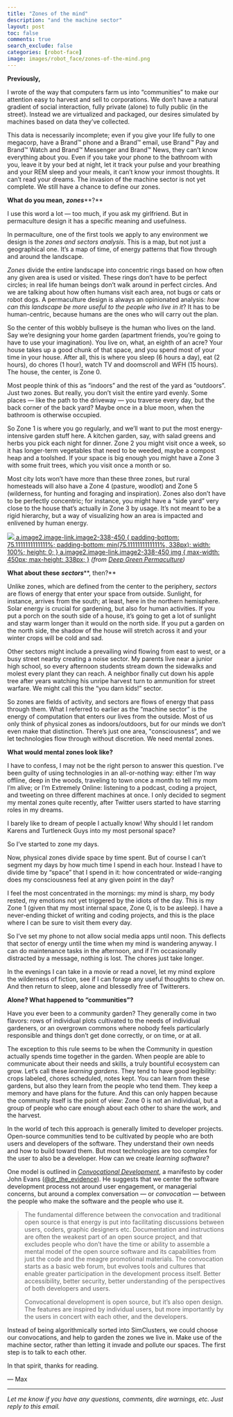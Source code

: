 ```yaml
---
title: "Zones of the mind"
description: "and the machine sector"
layout: post
toc: false
comments: true
search_exclude: false
categories: [robot-face]
image: images/robot_face/zones-of-the-mind.png
---
```

**Previously,**

I wrote of the way that computers farm us into “communities” to make our attention easy to harvest and sell to corporations. We don’t have a natural gradient of social interaction, fully private (alone) to fully public (in the street). Instead we are virtualized and packaged, our desires simulated by machines based on data they’ve collected.

This data is necessarily incomplete; even if you give your life fully to one megacorp, have a Brand™ phone and a Brand™ email, use Brand™ Pay and Brand™ Watch and Brand™ Messenger and Brand™ News, they can’t know everything about you. Even if you take your phone to the bathroom with you, leave it by your bed at night, let it track your pulse and your breathing and your REM sleep and your meals, it can’t know your inmost thoughts. It can’t read your dreams. The invasion of the machine sector is not yet complete. We still have a chance to define our zones.

**What do you mean,** ***zones*****?**

I use this word a lot — too much, if you ask my girlfriend. But in permaculture design it has a specific meaning and usefulness. 

In permaculture, one of the first tools we apply to any environment we design is the *zones and sectors analysis*. This is a map, but not just a geographical one. It’s a map of time, of energy patterns that flow through and around the landscape.

*Zones* divide the entire landscape into concentric rings based on how often any given area is used or visited. These rings don’t have to be perfect circles; in real life human beings don’t walk around in perfect circles. And we are talking about how often humans visit each area, not bugs or cats or robot dogs. A permaculture design is always an opinionated analysis: *how can this landscape be more useful to the people who live in it*? It has to be human-centric, because humans are the ones who will carry out the plan. 

So the center of this wobbly bullseye is the human who lives on the land. Say we’re designing your home garden (apartment friends, you’re going to have to use your imagination). You live on, what, an eighth of an acre? Your house takes up a good chunk of that space, and you spend most of your time in your house. After all, this is where you sleep (6 hours a day), eat (2 hours), do chores (1 hour), watch TV and doomscroll and WFH (15 hours). The house, the center, is Zone 0.

Most people think of this as “indoors” and the rest of the yard as “outdoors”. Just two zones. But really, you don’t visit the entire yard evenly. Some places — like the path to the driveway — you traverse every day, but the back corner of the back yard? Maybe once in a blue moon, when the bathroom is otherwise occupied.

So Zone 1 is where you go regularly, and we’ll want to put the most energy-intensive garden stuff here. A kitchen garden, say, with salad greens and herbs you pick each night for dinner. Zone 2 you might visit once a week, so it has longer-term vegetables that need to be weeded, maybe a compost heap and a toolshed. If your space is big enough you might have a Zone 3 with some fruit trees, which you visit once a month or so.

Most city lots won’t have more than these three zones, but rural homesteads will also have a Zone 4 (pasture, woodlot) and Zone 5 (wilderness, for hunting and foraging and inspiration). Zones also don’t have to be perfectly concentric; for instance, you might have a “side yard” very close to the house that’s actually in Zone 3 by usage. It’s not meant to be a rigid hierarchy, but a way of visualizing how an area is impacted and enlivened by human energy.

[![](https://bucketeer-e05bbc84-baa3-437e-9518-adb32be77984.s3.amazonaws.com/public/images/7ccb45bd-b583-4d3a-8e5d-a909715c1526_450x338.png)
 a.image2.image-link.image2-338-450 {
 padding-bottom: 75.1111111111111%;
 padding-bottom: min(75.1111111111111%, 338px);
 width: 100%;
 height: 0;
 }
 a.image2.image-link.image2-338-450 img {
 max-width: 450px;
 max-height: 338px;
 }](https://cdn.substack.com/image/fetch/f_auto,q_auto:good,fl_progressive:steep/https%3A%2F%2Fbucketeer-e05bbc84-baa3-437e-9518-adb32be77984.s3.amazonaws.com%2Fpublic%2Fimages%2F7ccb45bd-b583-4d3a-8e5d-a909715c1526_450x338.png) *(from [Deep Green Permaculture](https://deepgreenpermaculture.com/permaculture/permaculture-design-principles/4-zones-and-sectors-efficient-energy-planning/))*

**What about these** ***sectors*****, then?**

Unlike zones, which are defined from the center to the periphery, *sectors* are flows of energy that enter your space from outside. Sunlight, for instance, arrives from the south; at least, here in the northern hemisphere. Solar energy is crucial for gardening, but also for human activities. If you put a porch on the south side of a house, it’s going to get a lot of sunlight and stay warm longer than it would on the north side. If you put a garden on the north side, the shadow of the house will stretch across it and your winter crops will be cold and sad. 

Other sectors might include a prevailing wind flowing from east to west, or a busy street nearby creating a noise sector. My parents live near a junior high school, so every afternoon students stream down the sidewalks and molest every plant they can reach. A neighbor finally cut down his apple tree after years watching his unripe harvest turn to ammunition for street warfare. We might call this the “you darn kids!” sector. 

So zones are fields of activity, and sectors are flows of energy that pass through them. What I referred to earlier as the “machine sector” is the energy of computation that enters our lives from the outside. Most of us only think of physical zones as indoors/outdoors, but for our minds we don’t even make that distinction. There’s just one area, "consciousness”, and we let technologies flow through without discretion. We need mental zones.

**What would mental zones look like?**

I have to confess, I may not be the right person to answer this question. I’ve been guilty of using technologies in an all-or-nothing way: either I’m way offline, deep in the woods, traveling to town once a month to tell my mom I’m alive; or I’m Extremely Online: listening to a podcast, coding a project, and tweeting on three different machines at once. I only decided to segment my mental zones quite recently, after Twitter users started to have starring roles in my dreams. 

I barely like to dream of people I actually know! Why should I let random Karens and Turtleneck Guys into my most personal space?

So I’ve started to zone my days. 

Now, physical zones divide space by time spent. But of course I can’t segment my days by how much time I spend in each hour. Instead I have to divide time by “space” that I spend in it: how concentrated or wide-ranging does my consciousness feel at any given point in the day?

I feel the most concentrated in the mornings: my mind is sharp, my body rested, my emotions not yet triggered by the idiots of the day. This is my Zone 1 (given that my most internal space, Zone 0, is to be asleep). I have a never-ending thicket of writing and coding projects, and this is the place where I can be sure to visit them every day. 

So I’ve set my phone to not allow social media apps until noon. This deflects that sector of energy until the time when my mind is wandering anyway. I can do maintenance tasks in the afternoon, and if I’m occasionally distracted by a message, nothing is lost. The chores just take longer. 

In the evenings I can take in a movie or read a novel, let my mind explore the wilderness of fiction, see if I can forage any useful thoughts to chew on. And then return to sleep, alone and blessedly free of Twitterers.

**Alone? What happened to “communities”?**

Have you ever been to a community garden? They generally come in two flavors: rows of individual plots cultivated to the needs of individual gardeners, or an overgrown commons where nobody feels particularly responsible and things don’t get done correctly, or on time, or at all. 

The exception to this rule seems to be when the Community in question actually spends time together in the garden. When people are able to communicate about their needs and skills, a truly bountiful ecosystem can grow. Let’s call these *learning gardens*. They tend to have good legibility: crops labeled, chores scheduled, notes kept. You can learn from these gardens, but also they learn from the people who tend them. They keep a memory and have plans for the future. And this can only happen because the community itself is the point of view: Zone 0 is not an individual, but a group of people who care enough about each other to share the work, and the harvest.

In the world of tech this approach is generally limited to developer projects. Open-source communities tend to be cultivated by people who are both users and developers of the software. They understand their own needs and how to build toward them. But most technologies are too complex for the user to also be a developer. How can we create *learning software*?

One model is outlined in *[Convocational Development](https://wobbly.app/convocational-development.html)*, a manifesto by coder John Evans ([@dr\_the\_evidence](https://twitter.com/dr_the_evidence/)). He suggests that we center the software development process not around user engagement, or managerial concerns, but around a complex conversation — or *convocation —* between the people who make the software and the people who use it.


> The fundamental difference between the convocation and traditional open source is that energy is put into facilitating discussions between users, coders, graphic designers etc. Documentation and instructions are often the weakest part of an open source project, and that excludes people who don’t have the time or ability to assemble a mental model of the open source software and its capabilities from just the code and the meagre promotional materials. The convocation starts as a basic web forum, but evolves tools and cultures that enable greater participation in the development process itself. Better accessibility, better security, better understanding of the perspectives of both developers and users.
> 
> Convocational development is open source, but it’s also open design. The features are inspired by individual users, but more importantly by the users in concert with each other, and the developers. 
> 
> 

Instead of being algorithmically sorted into SimClusters, we could choose our convocations, and help to garden the zones we live in. Make use of the machine sector, rather than letting it invade and pollute our spaces. The first step is to talk to each other.

In that spirit, thanks for reading.

— Max



---

*Let me know if you have any questions, comments, dire warnings, etc. Just reply to this email.*

